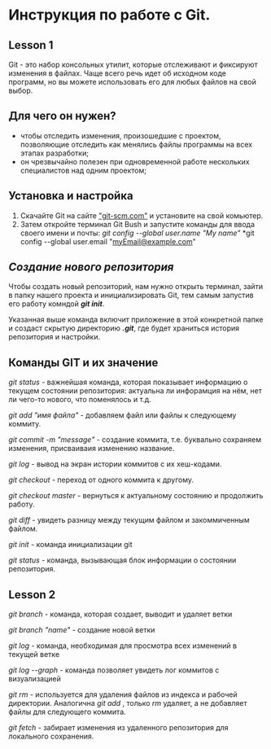 # Инструкция по работе с Git.
## Lesson 1
Git - это набор консольных утилит, которые отслеживают и фиксируют изменения в файлах. Чаще всего речь идет об исходном коде программ, но вы можете использовать его для любых файлов на свой выбор.

## Для чего он нужен?
* чтобы отследить изменения, произошедшие с проектом, позволяющие отследить как менялись файлы программы на всех этапах разработки;
* он чрезвычайно полезен при одновременной работе нескольких специалистов над одним проектом;

## Установка и настройка

1. Скачайте Git на сайте ["git-scm.com"](https://git-scm.com/) и установите на свой комьютер.
2. Затем откройте терминал Git Bush и запустите команды для ввода своего имени и почты:
*git config --global user.name "My name"*
*git config --global user.email "myEmail@example.com"

## ***Создание нового репозитория*** 

 Чтобы создать новый репозиторий, нам нужно открыть терминал, зайти в папку нашего проекта и инициализировать Git, тем самым запустив его работу комндой ***git init***.

 Указанная выше команда включит приложение в этой конкретной папке и создаст скрытую директорию ***.git***, где будет храниться история репозитория и настройки. 

 ## Команды GIT и их значение

 _git status_ - важнейшая команда, которая показывает информацию о текущем состоянии репозитория: актуальна ли инфорамция на нём, нет ли чего-то нового, что поменялось и т.д.

 _git add "имя файла"_ - добавляем файл или файлы к следующему коммиту.

 _git commit -m "message"_ - создание коммита, т.е. буквально сохраняем изменения, присваиваия изменению название.

 _git log_ - вывод на экран истории коммитов с их хеш-кодами.

 _git checkout_ - переход от одного коммита к другому.

 _git checkout master_ - вернуться к актуальному состоянию и продолжить работу.

 _git diff_ - увидеть разницу между текущим файлом и закоммиченным файлом.

 _git init_ - команда инициализации git

_git status_ - команда, вызывающая блок информации о состоянии репозитория.

 ## Lesson 2
 _git branch_ - команда, которая создает, выводит и удаляет ветки

 _git branch "name"_ - создание новой ветки

 _git log_ - команда, необходимая для просмотра всех изменений в текущей ветке 

_git log --graph_ - команда позволяет увидеть лог коммитов с визуализацией

_git rm_ - используется для удаления файлов из индекса и рабочей директории. Аналогична _git add_ , только _rm_ удаляет, а не добавляет файлы для следующего коммита.

_git fetch_ - забирает изменения из удаленного репозитория для локального сохранения.
